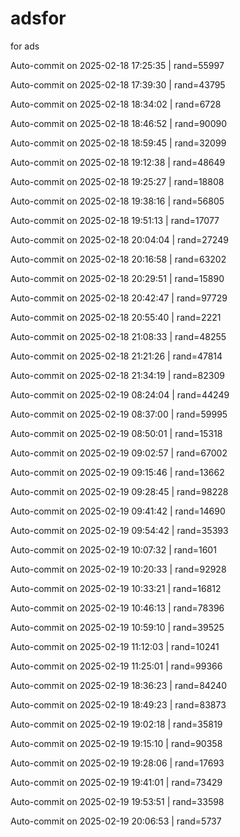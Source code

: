 # adsfor
for ads

Auto-commit on 2025-02-18 17:25:35 | rand=55997

Auto-commit on 2025-02-18 17:39:30 | rand=43795

Auto-commit on 2025-02-18 18:34:02 | rand=6728

Auto-commit on 2025-02-18 18:46:52 | rand=90090

Auto-commit on 2025-02-18 18:59:45 | rand=32099

Auto-commit on 2025-02-18 19:12:38 | rand=48649

Auto-commit on 2025-02-18 19:25:27 | rand=18808

Auto-commit on 2025-02-18 19:38:16 | rand=56805

Auto-commit on 2025-02-18 19:51:13 | rand=17077

Auto-commit on 2025-02-18 20:04:04 | rand=27249

Auto-commit on 2025-02-18 20:16:58 | rand=63202

Auto-commit on 2025-02-18 20:29:51 | rand=15890

Auto-commit on 2025-02-18 20:42:47 | rand=97729

Auto-commit on 2025-02-18 20:55:40 | rand=2221

Auto-commit on 2025-02-18 21:08:33 | rand=48255

Auto-commit on 2025-02-18 21:21:26 | rand=47814

Auto-commit on 2025-02-18 21:34:19 | rand=82309

Auto-commit on 2025-02-19 08:24:04 | rand=44249

Auto-commit on 2025-02-19 08:37:00 | rand=59995

Auto-commit on 2025-02-19 08:50:01 | rand=15318

Auto-commit on 2025-02-19 09:02:57 | rand=67002

Auto-commit on 2025-02-19 09:15:46 | rand=13662

Auto-commit on 2025-02-19 09:28:45 | rand=98228

Auto-commit on 2025-02-19 09:41:42 | rand=14690

Auto-commit on 2025-02-19 09:54:42 | rand=35393

Auto-commit on 2025-02-19 10:07:32 | rand=1601

Auto-commit on 2025-02-19 10:20:33 | rand=92928

Auto-commit on 2025-02-19 10:33:21 | rand=16812

Auto-commit on 2025-02-19 10:46:13 | rand=78396

Auto-commit on 2025-02-19 10:59:10 | rand=39525

Auto-commit on 2025-02-19 11:12:03 | rand=10241

Auto-commit on 2025-02-19 11:25:01 | rand=99366

Auto-commit on 2025-02-19 18:36:23 | rand=84240

Auto-commit on 2025-02-19 18:49:23 | rand=83873

Auto-commit on 2025-02-19 19:02:18 | rand=35819

Auto-commit on 2025-02-19 19:15:10 | rand=90358

Auto-commit on 2025-02-19 19:28:06 | rand=17693

Auto-commit on 2025-02-19 19:41:01 | rand=73429

Auto-commit on 2025-02-19 19:53:51 | rand=33598

Auto-commit on 2025-02-19 20:06:53 | rand=5737
